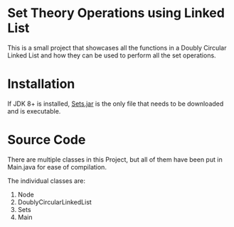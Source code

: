 # Set Theory Operations using Linked List

This is a small project that showcases all the functions in a Doubly Circular Linked List and how they can be used to perform all the set operations.

# Installation

If JDK 8+ is installed, [Sets.jar](Sets.jar) is the only file that needs to be downloaded and is executable.

# Source Code

There are multiple classes in this Project, but all of them have been put in Main.java for ease of compilation.

The individual classes are:

1. Node
2. DoublyCircularLinkedList
3. Sets
4. Main
